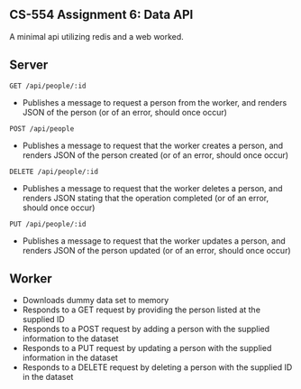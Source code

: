 ## CS-554 Assignment 6: Data API

A minimal api utilizing redis and a web worked.

## Server
`GET /api/people/:id`
- Publishes a message to request a person from the worker, and renders JSON of the person (or of an error, should once occur)

`POST /api/people`
- Publishes a message to request that the worker creates a person, and renders JSON of the person created (or of an error, should once occur)

`DELETE /api/people/:id`
- Publishes a message to request that the worker deletes a person, and renders JSON stating that the operation completed (or of an error, should once occur)

`PUT /api/people/:id`
- Publishes a message to request that the worker updates a person, and renders JSON of the person updated (or of an error, should once occur)

## Worker
- Downloads dummy data set to memory
- Responds to a GET request by providing the person listed at the supplied ID
- Responds to a POST request by adding a person with the supplied information to the dataset
- Responds to a PUT request by updating a person with the supplied information in the dataset
- Responds to a DELETE request by deleting a person with the supplied ID in the dataset
